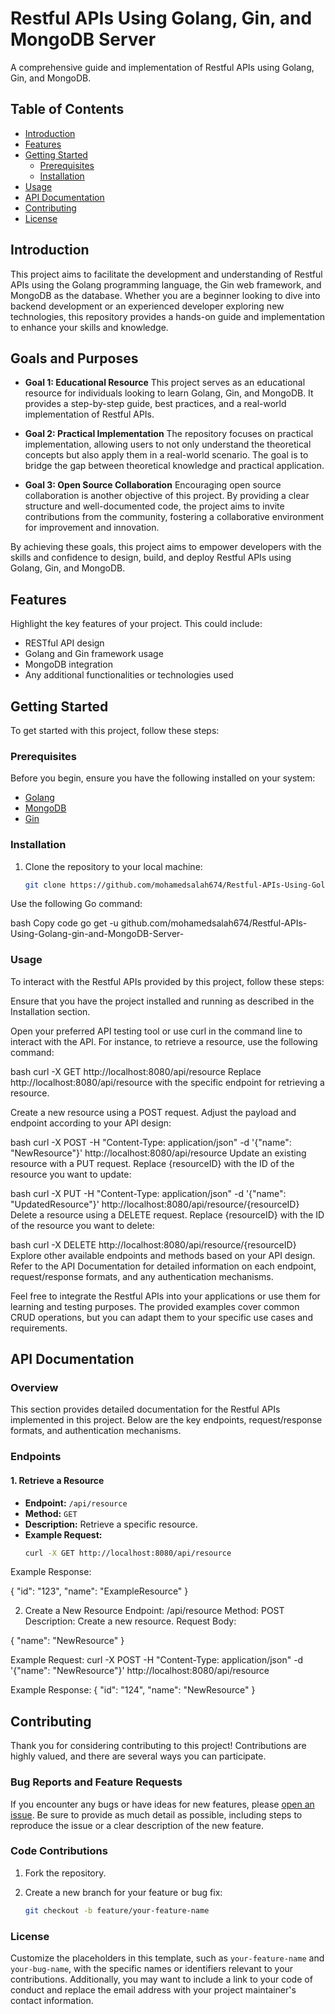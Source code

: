 # Restful APIs Using Golang, Gin, and MongoDB Server

A comprehensive guide and implementation of Restful APIs using Golang, Gin, and MongoDB.

## Table of Contents

- [Introduction](#introduction)
- [Features](#features)
- [Getting Started](#getting-started)
  - [Prerequisites](#prerequisites)
  - [Installation](#installation)
- [Usage](#usage)
- [API Documentation](#api-documentation)
- [Contributing](#contributing)
- [License](#license)

## Introduction


This project aims to facilitate the development and understanding of Restful APIs using the Golang programming language, the Gin web framework, and MongoDB as the database. Whether you are a beginner looking to dive into backend development or an experienced developer exploring new technologies, this repository provides a hands-on guide and implementation to enhance your skills and knowledge.

## Goals and Purposes

- **Goal 1: Educational Resource**
  This project serves as an educational resource for individuals looking to learn Golang, Gin, and MongoDB. It provides a step-by-step guide, best practices, and a real-world implementation of Restful APIs.

- **Goal 2: Practical Implementation**
  The repository focuses on practical implementation, allowing users to not only understand the theoretical concepts but also apply them in a real-world scenario. The goal is to bridge the gap between theoretical knowledge and practical application.

- **Goal 3: Open Source Collaboration**
  Encouraging open source collaboration is another objective of this project. By providing a clear structure and well-documented code, the project aims to invite contributions from the community, fostering a collaborative environment for improvement and innovation.

By achieving these goals, this project aims to empower developers with the skills and confidence to design, build, and deploy Restful APIs using Golang, Gin, and MongoDB.

## Features

Highlight the key features of your project. This could include:

- RESTful API design
- Golang and Gin framework usage
- MongoDB integration
- Any additional functionalities or technologies used

## Getting Started

To get started with this project, follow these steps:

### Prerequisites

Before you begin, ensure you have the following installed on your system:

- [Golang](https://golang.org/doc/install)
- [MongoDB](https://docs.mongodb.com/manual/installation/)
- [Gin](https://github.com/gin-gonic/gin#installation)

### Installation

1. Clone the repository to your local machine:

   ```bash
   git clone https://github.com/mohamedsalah674/Restful-APIs-Using-Golang-gin-and-MongoDB-Server-.git
Use the following Go command:

bash
Copy code
go get -u github.com/mohamedsalah674/Restful-APIs-Using-Golang-gin-and-MongoDB-Server-

### Usage
To interact with the Restful APIs provided by this project, follow these steps:

Ensure that you have the project installed and running as described in the Installation section.

Open your preferred API testing tool or use curl in the command line to interact with the API. For instance, to retrieve a resource, use the following command:

bash
curl -X GET http://localhost:8080/api/resource
Replace http://localhost:8080/api/resource with the specific endpoint for retrieving a resource.

Create a new resource using a POST request. Adjust the payload and endpoint according to your API design:

bash
curl -X POST -H "Content-Type: application/json" -d '{"name": "NewResource"}' http://localhost:8080/api/resource
Update an existing resource with a PUT request. Replace {resourceID} with the ID of the resource you want to update:

bash
curl -X PUT -H "Content-Type: application/json" -d '{"name": "UpdatedResource"}' http://localhost:8080/api/resource/{resourceID}
Delete a resource using a DELETE request. Replace {resourceID} with the ID of the resource you want to delete:

bash
curl -X DELETE http://localhost:8080/api/resource/{resourceID}
Explore other available endpoints and methods based on your API design. Refer to the API Documentation for detailed information on each endpoint, request/response formats, and any authentication mechanisms.

Feel free to integrate the Restful APIs into your applications or use them for learning and testing purposes. The provided examples cover common CRUD operations, but you can adapt them to your specific use cases and requirements.

## API Documentation

### Overview

This section provides detailed documentation for the Restful APIs implemented in this project. Below are the key endpoints, request/response formats, and authentication mechanisms.

### Endpoints

#### 1. Retrieve a Resource

- **Endpoint:** `/api/resource`
- **Method:** `GET`
- **Description:** Retrieve a specific resource.
- **Example Request:**
  ```bash
  curl -X GET http://localhost:8080/api/resource

Example Response:

{
  "id": "123",
  "name": "ExampleResource"
}

2. Create a New Resource
Endpoint: /api/resource
Method: POST
Description: Create a new resource.
Request Body:

{
  "name": "NewResource"
}


Example Request:
curl -X POST -H "Content-Type: application/json" -d '{"name": "NewResource"}' http://localhost:8080/api/resource

Example Response:
{
  "id": "124",
  "name": "NewResource"
}

## Contributing

Thank you for considering contributing to this project! Contributions are highly valued, and there are several ways you can participate.

### Bug Reports and Feature Requests

If you encounter any bugs or have ideas for new features, please [open an issue](https://github.com/mohamedsalah674/Restful-APIs-Using-Golang-gin-and-MongoDB-Server-/issues). Be sure to provide as much detail as possible, including steps to reproduce the issue or a clear description of the new feature.

### Code Contributions

1. Fork the repository.

2. Create a new branch for your feature or bug fix:

   ```bash
   git checkout -b feature/your-feature-name

### License
Customize the placeholders in this template, such as `your-feature-name` and `your-bug-name`, with the specific names or identifiers relevant to your contributions. Additionally, you may want to include a link to your code of conduct and replace the email address with your project maintainer's contact information.



